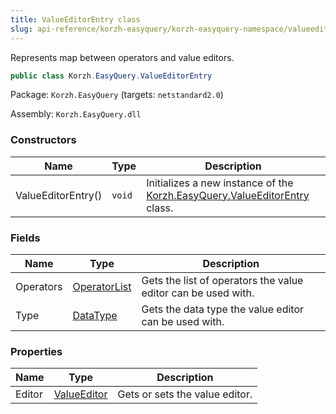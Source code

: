 ```yaml
---
title: ValueEditorEntry class
slug: api-reference/korzh-easyquery/korzh-easyquery-namespace/valueeditorentry-class
---
```


Represents map between operators and value editors.
```csharp
public class Korzh.EasyQuery.ValueEditorEntry

```
Package: `Korzh.EasyQuery` (targets: `netstandard2.0`)

Assembly: `Korzh.EasyQuery.dll`

### Constructors

| Name | Type | Description | 
| --- | --- | --- | 
| ValueEditorEntry() | `void` | Initializes a new instance of the [Korzh.EasyQuery.ValueEditorEntry](//easyquery/docs/api-reference/korzh-easyquery/korzh-easyquery-namespace/valueeditorentry-class) class. | 


### Fields

| Name | Type | Description | 
| --- | --- | --- | 
| Operators | [OperatorList](//easyquery/docs/api-reference/korzh-easyquery/korzh-easyquery-namespace/operatorlist-class) | Gets the list of operators the value editor can be used with. | 
| Type | [DataType](//easyquery/docs/api-reference/easydata-core/easydata-namespace/datatype-enum) | Gets the data type the value editor can be used with. | 


### Properties

| Name | Type | Description | 
| --- | --- | --- | 
| Editor | [ValueEditor](//easyquery/docs/api-reference/easydata-core/easydata-namespace/valueeditor-class) | Gets or sets the value editor. |